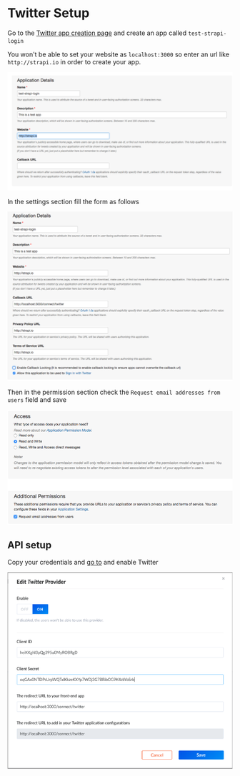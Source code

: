 # Twitter Setup

Go to the [Twitter app creation page](https://apps.twitter.com/) and create an app called `test-strapi-login`

You won't be able to set your website as `localhost:3000` so enter an url like `http://strapi.io` in order to create your app.

![Twitter 1 setting](../assets/twitter_settings_1.png)

In the settings section fill the form as follows

![Twitter 2 setting](../assets/twitter_settings_2.png)

Then in the permission section check the `Request email addresses from users` field and save

![Twitter 3 setting](../assets/twitter_settings_3.png)



## API setup

Copy your credentials and [go to](http://localhost:1337/admin/plugins/users-permissions/providers) and enable Twitter

![Twitter 4 setting](../assets/admin_twitter_conf.png)

